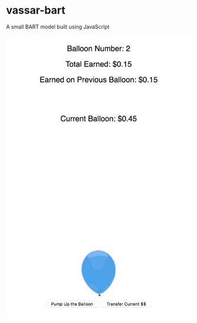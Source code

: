 # vassar-bart
A small BART model built using JavaScript

<div align="center">
	<img src="screenshot.png">
</div>
